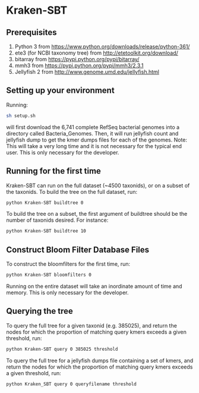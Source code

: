 # Kraken-SBT

## Prerequisites
1. Python 3 from https://www.python.org/downloads/release/python-361/
2. ete3 (for NCBI taxonomy tree) from http://etetoolkit.org/download/
3. bitarray from https://pypi.python.org/pypi/bitarray/
4. mmh3 from https://pypi.python.org/pypi/mmh3/2.3.1
5. Jellyfish 2 from http://www.genome.umd.edu/jellyfish.html

## Setting up your environment
Running:
```bash
sh setup.sh
```
will first download the 6,741 complete RefSeq bacterial genomes into a directory called Bacteria_Genomes. Then, it will run jellyfish count and jellyfish dump to get the kmer dumps files for each of the genomes.
Note: This will take a very long time and it is not necessary for the typical end user. This is only necessary for the developer.

## Running for the first time
Kraken-SBT can run on the full dataset (~4500 taxonids), or on a subset of the taxonids. To build the tree on the full dataset, run:
```bash
python Kraken-SBT buildtree 0
```
To build the tree on a subset, the first argument of buildtree should be the number of taxonids desired. For instance:
```bash
python Kraken-SBT buildtree 10
```
## Construct Bloom Filter Database Files
To construct the bloomfilters for the first time, run:
```bash
python Kraken-SBT bloomfilters 0
```
Running on the entire dataset will take an inordinate amount of time and memory. This is only necessary for the developer.

## Querying the tree
To query the full tree for a given taxonid (e.g. 385025), and return the nodes for which the proportion of matching query kmers exceeds a given threshold, run:
```bash
python Kraken-SBT query 0 385025 threshold
```
To query the full tree for a jellyfish dumps file containing a set of kmers, and return the nodes for which the proportion of matching query kmers exceeds a given threshold, run:
```bash
python Kraken_SBT query 0 queryfilename threshold
```
